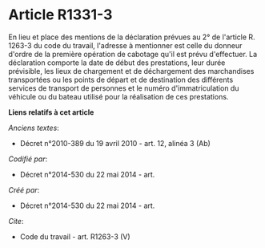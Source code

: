 # Article R1331-3

En lieu et place des mentions de la déclaration prévues au 2° de l'article R. 1263-3 du code du travail, l'adresse à
mentionner est celle du donneur d'ordre de la première opération de cabotage qu'il est prévu d'effectuer. La déclaration
comporte la date de début des prestations, leur durée prévisible, les lieux de chargement et de déchargement des marchandises
transportées ou les points de départ et de destination des différents services de transport de personnes et le numéro
d'immatriculation du véhicule ou du bateau utilisé pour la réalisation de ces prestations.

**Liens relatifs à cet article**

_Anciens textes_:

  - Décret n°2010-389 du 19 avril 2010 - art. 12, alinéa 3 (Ab)

_Codifié par_:

  - Décret n°2014-530 du 22 mai 2014 - art.

_Créé par_:

  - Décret n°2014-530 du 22 mai 2014 - art.

_Cite_:

  - Code du travail - art. R1263-3 (V)
